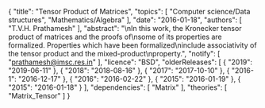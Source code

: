 {
    "title": "Tensor Product of Matrices",
    "topics": [
        "Computer science/Data structures",
        "Mathematics/Algebra"
    ],
    "date": "2016-01-18",
    "authors": [
        "T.V.H. Prathamesh"
    ],
    "abstract": "\nIn this work, the Kronecker tensor product of matrices and the proofs of\nsome of its properties are formalized. Properties which have been formalized\ninclude associativity of the tensor product and the mixed-product\nproperty.",
    "notify": [
        "prathamesh@imsc.res.in"
    ],
    "licence": "BSD",
    "olderReleases": [
        {
            "2019": "2019-06-11"
        },
        {
            "2018": "2018-08-16"
        },
        {
            "2017": "2017-10-10"
        },
        {
            "2016-1": "2016-12-17"
        },
        {
            "2016": "2016-02-22"
        },
        {
            "2015": "2016-01-19"
        },
        {
            "2015": "2016-01-18"
        }
    ],
    "dependencies": [
        "Matrix"
    ],
    "theories": [
        "Matrix_Tensor"
    ]
}